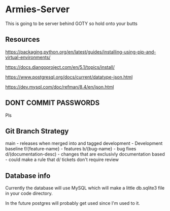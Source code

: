 # Armies-Server
This is going to be server behind GOTY so hold onto your butts

## Resources 
https://packaging.python.org/en/latest/guides/installing-using-pip-and-virtual-environments/

https://docs.djangoproject.com/en/5.1/topics/install/

https://www.postgresql.org/docs/current/datatype-json.html

https://dev.mysql.com/doc/refman/8.4/en/json.html

## DONT COMMIT PASSWORDS
Pls

## Git Branch Strategy
<!-- Maybe add a little diagram -->
main - releases when merged into and tagged 
    development - Development baseline
        f/{feature-name} - features
        b/{bug-name} - bug fixes 
        d/(documentation-desc) - changes that are exclusivly documentation based - could make a rule that d/ tickets don't require review 

## Database info
Currently the database will use MySQL which will make a little db.sqlite3 file in your code directory.

In the future postgres will probably get used since I'm used to it.